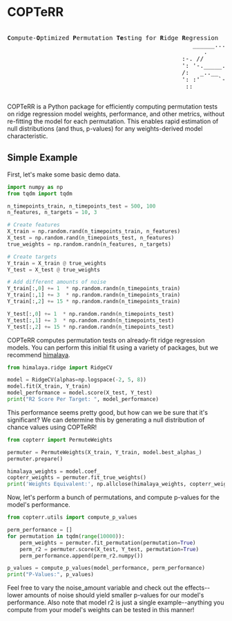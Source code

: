 # COPTeRR
<pre>  
<b>C</b>ompute-<b>O</b>ptimized <b>P</b>ermutation <b>Te</b>sting for <b>R</b>idge <b>R</b>egression
                                                   ______.........--=T=--.........______
                                                      .             |:|
                                                :-. //           /""""""-.
                                                ': '-._____..--""(""""""()`---.__
                                                /:   _..__   ''  ":""""'[] |""`\\
                                                ': :'     `-.     _:._     '"""" :
                                                 ::          '--=:____:.___....-"
                                                                O"       O"</pre>

COPTeRR is a Python package for efficiently computing permutation tests on ridge regression model weights, performance, and other metrics, without re-fitting the model for each permutation.  This enables rapid estimation of null distributions (and thus, p-values) for any weights-derived model characteristic.

## Simple Example
First, let's make some basic demo data.

``` python
import numpy as np
from tqdm import tqdm

n_timepoints_train, n_timepoints_test = 500, 100
n_features, n_targets = 10, 3

# Create features
X_train = np.random.rand(n_timepoints_train, n_features)
X_test = np.random.rand(n_timepoints_test, n_features)
true_weights = np.random.randn(n_features, n_targets)

# Create targets
Y_train = X_train @ true_weights
Y_test = X_test @ true_weights

# Add different amounts of noise
Y_train[:,0] += 1  * np.random.randn(n_timepoints_train)
Y_train[:,1] += 3  * np.random.randn(n_timepoints_train)
Y_train[:,2] += 15 * np.random.randn(n_timepoints_train)

Y_test[:,0] += 1  * np.random.randn(n_timepoints_test)
Y_test[:,1] += 3  * np.random.randn(n_timepoints_test)
Y_test[:,2] += 15 * np.random.randn(n_timepoints_test)
```

COPTeRR computes permutation tests on already-fit ridge regression models. You can perform this initial fit using a variety of packages, but we recommend [himalaya](https://github.com/gallantlab/himalaya).

``` python
from himalaya.ridge import RidgeCV

model = RidgeCV(alphas=np.logspace(-2, 5, 8))
model.fit(X_train, Y_train)
model_performance = model.score(X_test, Y_test)
print("R2 Score Per Target: ", model_performance)
```

This performance seems pretty good, but how can we be sure that it's significant? We can determine this by generating a null distribution of chance values using COPTeRR!

``` python
from copterr import PermuteWeights

permuter = PermuteWeights(X_train, Y_train, model.best_alphas_)
permuter.prepare()

himalaya_weights = model.coef_
copterr_weights = permuter.fit_true_weights()
print('Weights Equivalent:', np.allclose(himalaya_weights, copterr_weights, atol=1e-5))
```

Now, let's perform a bunch of permutations, and compute p-values for the model's performance.
``` python
from copterr.utils import compute_p_values

perm_performance = []
for permutation in tqdm(range(10000)):
    perm_weights = permuter.fit_permutation(permutation=True)
    perm_r2 = permuter.score(X_test, Y_test, permutation=True)
    perm_performance.append(perm_r2.numpy())

p_values = compute_p_values(model_performance, perm_performance)
print("P-Values:", p_values)
```

Feel free to vary the noise_amount variable and check out the effects--lower amounts of noise should yield smaller p-values for our model's performance. Also note that model r2 is just a single example--anything you compute from your model's weights can be tested in this manner!